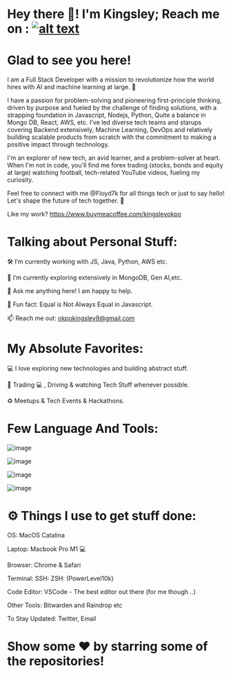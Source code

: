 # Hey there 👋! I'm Kingsley; Reach me on : [![alt text][1.1]][1]

[1.1]: http://i.imgur.com/tXSoThF.png (twitter icon with padding)
[1]: http://www.twitter.com/Floyd7k

# Glad to see you here!
I am a Full Stack Developer with a mission to revolutionize how the world hires with AI and machine learning at large. 🚀

I have a passion for problem-solving and pioneering first-principle thinking, driven by purpose and fueled by the challenge of finding solutions, with a strapping foundation in Javascript, Nodejs, Python, Quite a balance in Mongo DB, React, AWS, etc. I've led diverse tech teams and starups covering Backend extensively, Machine Learning, DevOps and relatively building scalable products from scratch with the commitment to making a positive impact through technology.

I'm an explorer of new tech, an avid learner, and a problem-solver at heart. When I'm not in code, you'll find me forex trading (stocks, bonds and equity at large) watching football, tech-related YouTube videos, fueling my curiosity.

Feel free to connect with me @Floyd7k for all things tech or just to say hello! Let's shape the future of tech together. 🌟


Like my work?
https://www.buymeacoffee.com/kingsleyokpo


# Talking about Personal Stuff:

🛠   I’m currently working with JS, Java, Python, AWS etc.

🚀   I’m currently exploring extensively in MongoDB, Gen AI,etc.

💬   Ask me anything here! I am happy to help.

👾   Fun fact: Equal is Not Always Equal in Javascript.

📫   Reach me out: okpokingsley9@gmail.com

# My Absolute Favorites:

💻   I love exploring new technologies and building abstract stuff.

📰   Trading 💻 , Driving & watching Tech Stuff whenever possible.

♻️   Meetups & Tech Events & Hackathons.


# Few Language And Tools:

![image](https://github.com/Kingsleyfloyd/Hey-there-I-m-Kingsley./assets/101264562/c889186b-a519-4bac-88b1-645a1b656aa3)

![image](https://github.com/Kingsleyfloyd/Hey-there-I-m-Kingsley./assets/101264562/fbc1dc48-0bd9-4163-b2dd-ca33d26f3f24)

![image](https://github.com/Kingsleyfloyd/Hey-there-I-m-Kingsley./assets/101264562/475321c2-8cb1-4730-b179-fb45b60a149e)

![image](https://github.com/Kingsleyfloyd/Hey-there-I-m-Kingsley./assets/101264562/8f53bbb0-8cd9-4fca-aacb-b2b4200fcd9d)

# ⚙️ Things I use to get stuff done:

OS: MacOS Catalina

Laptop: Macbook Pro M1 💻

Browser: Chrome & Safari

Terminal: SSH: ZSH:  (PowerLevel10k)

Code Editor: VSCode - The best editor out there (for me though ..)

Other Tools: Bitwarden and Raindrop etc

To Stay Updated: Twitter, Email


# Show some ❤️ by starring some of the repositories!




<!--
**Kingsleyfloyd/Kingsleyfloyd** is a ✨ _special_ ✨ repository because its `README.md` (this file) appears on your GitHub profile.

Here are some ideas to get you started:

- 🔭 I’m currently working on ...
- 🌱 I’m currently learning ...
- 👯 I’m looking to collaborate on ...
- 🤔 I’m looking for help with ...
- 💬 Ask me about ...
- 📫 How to reach me: ...
- 😄 Pronouns: ...
- ⚡ Fun fact: ...
-->
